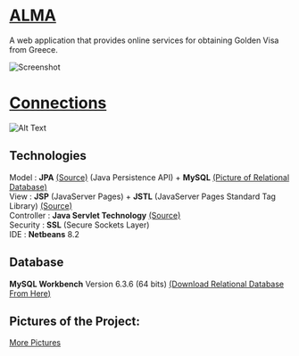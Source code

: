 <!-- # Alexandra_Portfolio
Data Science and Web Development portfolio -->


# [ALMA](https://github.com/AlexandraDI/ALMA)

A web application that provides online services for obtaining Golden Visa from Greece.

![Screenshot](https://github.com/AlexandraDI/ALMA/blob/master/src/main/resources/static/alma-short.gif)

<!-- <p align="center"> <img src="https://github.com/AlexandraDI/ALMA/blob/master/src/main/resources/static/alma-short.gif" alt="alma_webinterface" width="80%" height="80%" /></p> -->


<!-- ![Screenshot](https://github.com/AlexandraDI/ALMA/blob/master/src/main/resources/static/images/1.JPG?raw=true "Title") -->
<!-- ![Screenshot](https://github.com/AlexandraDI/ALMA/blob/master/src/main/resources/static/images/2.JPG?raw=true "Title")
![Screenshot](https://github.com/AlexandraDI/ALMA/blob/master/src/main/resources/static/images/3.JPG?raw=true "Title")
![Screenshot](https://github.com/AlexandraDI/ALMA/blob/master/src/main/resources/static/images/4.JPG?raw=true "Title")
![Screenshot](https://github.com/AlexandraDI/ALMA/blob/master/src/main/resources/static/images/5.JPG?raw=true "Title")


![Screenshot](https://github.com/AlexandraDI/ALMA/blob/master/src/main/resources/static/images/login.JPG?raw=true "Title")


![Screenshot](https://github.com/AlexandraDI/ALMA/tree/master/src/main/resources/static/images/register.JPG?raw=true "Title")


![Screenshot](https://github.com/AlexandraDI/ALMA/tree/master/src/main/resources/static/images/register2.JPG?raw=true "Title")


![Screenshot](https://github.com/AlexandraDI/ALMA/tree/master/src/main/resources/static/images/info1.JPG?raw=true "Title")


![Screenshot](https://github.com/AlexandraDI/ALMA/tree/master/src/main/resources/static/images/info2.JPG?raw=true "Title") -->



# [Connections](https://github.com/AlexandraDI/Connections)
<!-- 
<p align="center"> <img src="https://user-images.githubusercontent.com/44316752/49393551-3ee29280-f73a-11e8-88e2-6326baa4bcdc.gif" alt="example prompt" width="80%" height="80%" /></p> -->

![Alt Text](https://user-images.githubusercontent.com/44316752/49393551-3ee29280-f73a-11e8-88e2-6326baa4bcdc.gif)


<h2>Technologies</h2>

Model : <b>JPA</b> [(Source)](./src/java/dao) (Java Persistence API) + <b>MySQL</b> [(Picture of Relational Database)](./pics/Database.png)</br>
View : <b>JSP</b> (JavaServer Pages) + <b>JSTL</b> (JavaServer Pages Standard Tag Library) [(Source)](./web/WEB-INF/complete)</br>
Controller : <b>Java Servlet Technology</b> [(Source)](./src/java/servlets/navigation) </br>
Security : <b>SSL</b> (Secure Sockets Layer)</br>
IDE : <b>Netbeans</b> 8.2

<h2> Database </h2>

<b>MySQL Workbench</b> Version 6.3.6 (64 bits) [(Download Relational Database From Here)](./linkedin.mwb)

<h2> Pictures of the Project:</h2>

[More Pictures](./pics)
